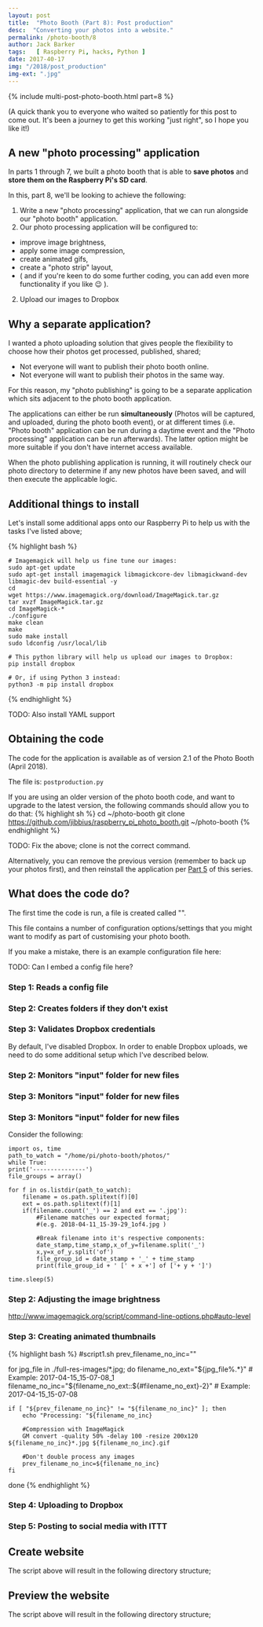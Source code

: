 ```yaml
---
layout: post
title:  "Photo Booth (Part 8): Post production"
desc:  "Converting your photos into a website."
permalink: /photo-booth/8
author: Jack Barker
tags:   [ Raspberry Pi, hacks, Python ]
date: 2017-40-17
img: "/2018/post_production"
img-ext: ".jpg"
---
```

{% include multi-post-photo-booth.html part=8 %}

(A quick thank you to everyone who waited so patiently for this post to come out.
It's been a journey to get this working "just right", so I hope you like it!)

## A new "photo processing" application
In parts 1 through 7, we built a photo booth that is able to **save photos** and **store them on the Raspberry Pi's SD card**.

In this, part 8, we'll be looking to achieve the following:
1. Write a new "photo processing" application, that we can run alongside our "photo booth" application.
2. Our photo processing application will be configured to:
 - improve image brightness,
 - apply some image compression,
 - create animated gifs,
 - create a "photo strip" layout,
 - ( and if you're keen to do some further coding, you can add even more functionality if you like :wink: ).
2. Upload our images to Dropbox

## Why  a separate application?
I wanted a photo uploading solution that gives people the flexibility to choose how their photos get processed, published, shared;

 - Not everyone will want to publish their photo booth online.
 - Not everyone will want to publish their photos in the same way.

For this reason, my "photo publishing" is going to be a separate application which sits adjacent to the photo booth application.

The applications can either be run **simultaneously** (Photos will be captured, and uploaded, during the photo booth event), or at different times (i.e. "Photo booth" application can be run during a daytime event and the "Photo processing" application can be run afterwards). The latter option might be more suitable if you don't have internet access available.

When the photo publishing application is running, it will routinely check our photo directory to determine if any new photos have been saved, and will then execute the applicable logic.

## Additional things to install
Let's install some additional apps onto our Raspberry Pi to help us with the tasks I've listed above;

{% highlight bash %}

    # Imagemagick will help us fine tune our images:
    sudo apt-get update
    sudo apt-get install imagemagick libmagickcore-dev libmagickwand-dev libmagic-dev build-essential -y
    cd
    wget https://www.imagemagick.org/download/ImageMagick.tar.gz
    tar xvzf ImageMagick.tar.gz
    cd ImageMagick-*
    ./configure
    make clean
    make
    sudo make install
    sudo ldconfig /usr/local/lib

    # This python library will help us upload our images to Dropbox:
    pip install dropbox

    # Or, if using Python 3 instead:
    python3 -m pip install dropbox

{% endhighlight %}

TODO: Also install YAML support

## Obtaining the code
The code for the application is available as of version 2.1 of the Photo Booth (April 2018).

The file is: `postproduction.py`

If you are using an older version of the photo booth code, and want to upgrade to the latest version, the following commands should allow you to do that:
{% highlight sh %}
cd ~/photo-booth
git clone https://github.com/jibbius/raspberry_pi_photo_booth.git ~/photo-booth
{% endhighlight %}

TODO: Fix the above; clone is not the correct command.

Alternatively, you can remove the previous version (remember to back up your photos first), and then reinstall the application per [Part 5](/photo-booth/5) of this series.

## What does the code do?
The first time the code is run, a file is created called "".

This file contains a number of configuration options/settings that you might want to modify as part of customising your photo booth.

If you make a mistake, there is an example configuration file here:

TODO: Can I embed a config file here?

### Step 1: Reads a config file

### Step 2: Creates folders if they don't exist

### Step 3: Validates Dropbox credentials
By default, I've disabled Dropbox.
In order to enable Dropbox uploads, we need to do some additional setup which I've described below.

### Step 2: Monitors "input" folder for new files


### Step 3: Monitors "input" folder for new files

### Step 3: Monitors "input" folder for new files


Consider the following:

    import os, time
    path_to_watch = "/home/pi/photo-booth/photos/"
    while True:
    print('---------------')
    file_groups = array()
    
    for f in os.listdir(path_to_watch):
        filename = os.path.splitext(f)[0]
        ext = os.path.splitext(f)[1]
        if(filename.count('_') == 2 and ext == '.jpg'):
            #Filename matches our expected format;
            #(e.g. 2018-04-11_15-39-29_1of4.jpg )

            #Break filename into it's respective components:
            date_stamp,time_stamp,x_of_y=filename.split('_')
            x,y=x_of_y.split('of')
            file_group_id = date_stamp + '_' + time_stamp
            print(file_group_id + ' [' + x +'] of ['+ y + ']')
            
    time.sleep(5)

### Step 2: Adjusting the image brightness

http://www.imagemagick.org/script/command-line-options.php#auto-level

### Step 3: Creating animated thumbnails

{% highlight bash %}
#script1.sh
prev_filename_no_inc=""

for jpg_file in ./full-res-images/*.jpg;
do
    filename_no_ext="${jpg_file%.*}" # Example: 2017-04-15_15-07-08_1
    filename_no_inc="${filename_no_ext::${#filename_no_ext}-2}" # Example: 2017-04-15_15-07-08
    
    if [ "${prev_filename_no_inc}" != "${filename_no_inc}" ]; then
        echo "Processing: "${filename_no_inc}

        #Compression with ImageMagick
        GM convert -quality 50% -delay 100 -resize 200x120 ${filename_no_inc}*.jpg ${filename_no_inc}.gif

        #Don't double process any images
        prev_filename_no_inc=${filename_no_inc}
    fi
done
{% endhighlight %}

### Step 4: Uploading to Dropbox

### Step 5: Posting to social media with ITTT

## Create website
The script above will result in the following directory structure;


## Preview the website
The script above will result in the following directory structure;

